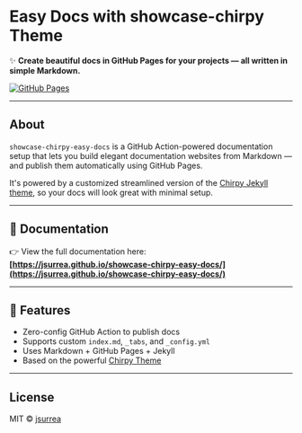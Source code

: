 # Easy Docs with showcase-chirpy Theme

✨ **Create beautiful docs in GitHub Pages for your projects — all written in simple Markdown.**

[![GitHub Pages](https://img.shields.io/badge/docs-online-blue)](https://jsurrea.github.io/showcase-chirpy-easy-docs/)

---

## About

`showcase-chirpy-easy-docs` is a GitHub Action-powered documentation setup that lets you build elegant documentation websites from Markdown — and publish them automatically using GitHub Pages.

It's powered by a customized streamlined version of the [Chirpy Jekyll theme](https://github.com/jsurrea/showcase-chirpy-theme), so your docs will look great with minimal setup.

---

## 📘 Documentation

👉 View the full documentation here:  
**[https://jsurrea.github.io/showcase-chirpy-easy-docs/](https://jsurrea.github.io/showcase-chirpy-easy-docs/)**

---

## 🚀 Features

- Zero-config GitHub Action to publish docs
- Supports custom `index.md`, `_tabs`, and `_config.yml`
- Uses Markdown + GitHub Pages + Jekyll
- Based on the powerful [Chirpy Theme](https://chirpy.cotes.page/)

---

## License

MIT © [jsurrea](https://github.com/jsurrea)
